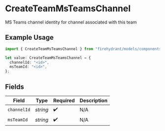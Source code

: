 # CreateTeamMsTeamsChannel

MS Teams channel identity for channel associated with this team

## Example Usage

```typescript
import { CreateTeamMsTeamsChannel } from "firehydrant/models/components";

let value: CreateTeamMsTeamsChannel = {
  channelId: "<id>",
  msTeamId: "<id>",
};
```

## Fields

| Field              | Type               | Required           | Description        |
| ------------------ | ------------------ | ------------------ | ------------------ |
| `channelId`        | *string*           | :heavy_check_mark: | N/A                |
| `msTeamId`         | *string*           | :heavy_check_mark: | N/A                |